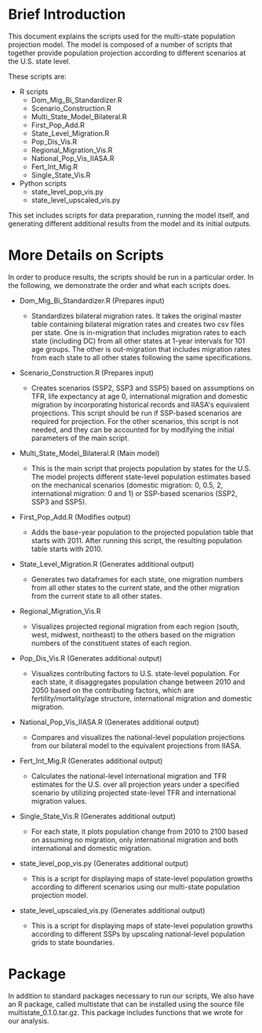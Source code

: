# Brief Introduction
This document explains the scripts used for the multi-state population projection
model. The model is composed of a number of scripts that together provide population projection according to different scenarios at the U.S. state level.

These scripts are:
- R scripts
  - Dom_Mig_Bi_Standardizer.R
  - Scenario_Construction.R
  - Multi_State_Model_Bilateral.R
  - First_Pop_Add.R
  - State_Level_Migration.R
  - Pop_Dis_Vis.R
  - Regional_Migration_Vis.R
  - National_Pop_Vis_IIASA.R
  - Fert_Int_Mig.R
  - Single_State_Vis.R
- Python scripts
  - state_level_pop_vis.py
  - state_level_upscaled_vis.py

This set includes scripts for data preparation, running the model itself, and generating different additional results from the model and its initial outputs.

# More Details on Scripts
In order to produce results, the scripts should be run in a particular order. In the following, we demonstrate the order and what each scripts does.

- Dom_Mig_Bi_Standardizer.R (Prepares input)
  - Standardizes bilateral migration rates. It takes the original master table containing bilateral
	migration rates and creates two csv files per state. One is in-migration that includes migration rates to each state (including DC) from all other states at 1-year intervals for 101 age groups. The other is out-migration that includes migration rates from each state to all other states following the same specifications.

- Scenario_Construction.R (Prepares input)
  - Creates scenarios (SSP2, SSP3 and SSP5) based on assumptions on TFR, life expectancy at age 0,
	international migration and domestic migration by incorporating historical records and IIASA's equivalent projections. This script should be run if SSP-based scenarios are required for projection. For the other scenarios, this script is not needed, and they can be accounted for by modifying the initial parameters of the main script.

- Multi_State_Model_Bilateral.R (Main model)
  - This is the main script that projects population by states for the U.S. The model projects different state-level population estimates based on the mechanical scenarios (domestic migration: 0, 0.5, 2, international migration: 0 and 1) or SSP-based scenarios (SSP2, SSP3 and SSP5).

- First_Pop_Add.R (Modifies output)
  - Adds the base-year population to the projected population table that starts with 2011. After running
  this script, the resulting population table starts with 2010.

- State_Level_Migration.R (Generates additional output)
  - Generates two dataframes for each state, one migration numbers from all other states to the current state,
  and the other migration from the current state to all other states.

- Regional_Migration_Vis.R
  - Visualizes projected regional migration from each region (south, west, midwest, northeast) to the others
  based on the migration numbers of the constituent states of each region.  

- Pop_Dis_Vis.R (Generates additional output)
  - Visualizes contributing factors to U.S. state-level population. For each state, it disaggregates population change
  between 2010 and 2050 based on the contributing factors, which are fertility/mortality/age structure, international
  migration and domestic migration.

- National_Pop_Vis_IIASA.R (Generates additional output)
  - Compares and visualizes the national-level population projections from our bilateral model to the equivalent
  projections from IIASA.

- Fert_Int_Mig.R (Generates additional output)
  - Calculates the national-level international migration and TFR estimates for the U.S. over all projection years
  under a specified scenario by utilizing projected state-level TFR and international migration values.

- Single_State_Vis.R (Generates additional output)
  - For each state, it plots population change from 2010 to 2100 based on assuming no migration, only international
  migration and both international and domestic migration.

- state_level_pop_vis.py (Generates additional output)
  - This is a script for displaying maps of state-level population growths according to
  different scenarios using our multi-state population projection model.

- state_level_upscaled_vis.py (Generates additional output)
  - This is a script for displaying maps of state-level population growths according to
  different SSPs by upscaling national-level population grids to state boundaries.

# Package
In addition to standard packages necessary to run our scripts, We also have an R package, called multistate
that can be installed using the source file multistate_0.1.0.tar.gz. This package includes functions that
we wrote for our analysis.
